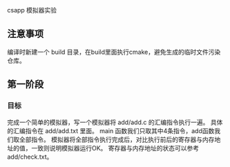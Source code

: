csapp 模拟器实验

## 注意事项
编译时新建一个 build 目录，在build里面执行cmake，避免生成的临时文件污染仓库。

## 第一阶段
### 目标
完成一个简单的模拟器，写一个模拟器将 add/add.c 的汇编指令执行一遍。
具体的汇编指令在 add/add.txt 里面。 main 函数我们只取其中4条指令，add函数我们取全部指令。
模拟器将全部指令执行完成后，对比执行前后的寄存器与内存地址的值，一致则说明模拟器运行OK。
寄存器与内存地址的状态可以参考 add/check.txt。